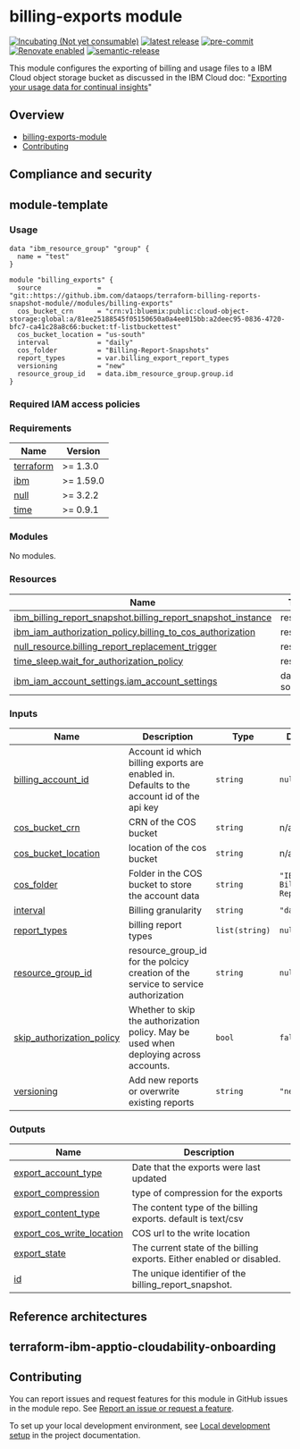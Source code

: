 <!-- Update the title -->
# billing-exports module

<!--
Update status and "latest release" badges:
  1. For the status options, see https://terraform-ibm-modules.github.io/documentation/#/badge-status
  2. Update the "latest release" badge to point to the correct module's repo. Replace "terraform-ibm-module-template" in two places.
-->
[![Incubating (Not yet consumable)](https://img.shields.io/badge/status-Incubating%20(Not%20yet%20consumable)-red)](https://terraform-ibm-modules.github.io/documentation/#/badge-status)
[![latest release](https://img.shields.io/github/v/release/terraform-ibm-modules/terraform-ibm-module-template?logo=GitHub&sort=semver)](https://github.com/terraform-ibm-modules/terraform-ibm-module-template/releases/latest)
[![pre-commit](https://img.shields.io/badge/pre--commit-enabled-brightgreen?logo=pre-commit&logoColor=white)](https://github.com/pre-commit/pre-commit)
[![Renovate enabled](https://img.shields.io/badge/renovate-enabled-brightgreen.svg)](https://renovatebot.com/)
[![semantic-release](https://img.shields.io/badge/%20%20%F0%9F%93%A6%F0%9F%9A%80-semantic--release-e10079.svg)](https://github.com/semantic-release/semantic-release)

This module configures the exporting of billing and usage files to a IBM Cloud object storage bucket as discussed in the IBM Cloud doc: "[Exporting your usage data for continual insights](https://cloud.ibm.com/docs/billing-usage?topic=billing-usage-exporting-your-usage&interface=terraform)"


<!-- The following content is automatically populated by the pre-commit hook -->
<!-- BEGIN OVERVIEW HOOK -->
## Overview
* [billing-exports-module](#billing-exports-module)
* [Contributing](#contributing)
<!-- END OVERVIEW HOOK -->


## Compliance and security
<!--
The following 'Compliance and security' section
is for the GoldenEye core team only.
-->

<!-- MODULE IMPLEMENTS CONTROLS
If the module implements NIST controls,
uncomment the following block and update the information.
-->

<!--
This module implements the following NIST controls. For more information about how this module implements the controls in the following list, see [NIST controls](docs/controls.md).

| Profile | Category | ID       | Description |
|---------|----------|----------|-------------|
| NIST    | SC-7     | SC-7(3)  | Limit the number of external network connections to the information system. |

The 'Profile' and 'ID' columns are used by the IBM Cloud catalog to import
the controls into the catalog page.

In the example here, remove the SC-7 row and include a row for each control
that the module implements.

Include the control enhancement in the ID column ('SC-7(3)' in this example).

Identify how the module is complying with the controls. Summarize the
rationale or implementation in the 'Description' column.

For details about the controls, see the NIST Risk Management Framework page at
https://csrc.nist.gov/Projects/risk-management/sp800-53-controls/release-search#/controls?version=4.0.
-->

<!-- NO CONTROLS FOR MODULE
However, if the module requires a section about controls
but no controls are implemented by the module,
uncomment the following block instead of the previous one.
-->

<!--
NIST controls do not apply to this module.
-->

<!-- This heading should always match the name of the root level module (aka the repo name) -->
## module-template

### Usage

<!--
Add an example of the use of the module in the below code block.

Use real values instead of "var.<var_name>" or other placeholder values
unless real values don't help users know what to change.
-->

```hcl
data "ibm_resource_group" "group" {
  name = "test"
}

module "billing_exports" {
  source              = "git::https://github.ibm.com/dataops/terraform-billing-reports-snapshot-module//modules/billing-exports"
  cos_bucket_crn      = "crn:v1:bluemix:public:cloud-object-storage:global:a/81ee25188545f05150650a0a4ee015bb:a2deec95-0836-4720-bfc7-ca41c28a8c66:bucket:tf-listbuckettest"
  cos_bucket_location = "us-south"
  interval            = "daily"
  cos_folder          = "Billing-Report-Snapshots"
  report_types        = var.billing_export_report_types
  versioning          = "new"
  resource_group_id   = data.ibm_resource_group.group.id
}
```

### Required IAM access policies

<!-- PERMISSIONS REQUIRED TO RUN MODULE
If this module requires permissions, uncomment the following block and update
the sample permissions, following the format.
Replace the sample Account and IBM Cloud service names and roles with the
information in the console at
Manage > Access (IAM) > Access groups > Access policies.
-->

<!--
You need the following permissions to run this module.

- Account Management
    - **Sample Account Service** service
        - `Editor` platform access
        - `Manager` service access
    - IAM Services
        - **Sample Cloud Service** service
            - `Administrator` platform access
-->

<!-- NO PERMISSIONS FOR MODULE
If no permissions are required for the module, uncomment the following
statement instead the previous block.
-->

<!-- No permissions are needed to run this module.-->



<!-- The following content is automatically populated by the pre-commit hook -->
<!-- BEGINNING OF PRE-COMMIT-TERRAFORM DOCS HOOK -->
### Requirements

| Name | Version |
|------|---------|
| <a name="requirement_terraform"></a> [terraform](#requirement\_terraform) | >= 1.3.0 |
| <a name="requirement_ibm"></a> [ibm](#requirement\_ibm) | >= 1.59.0 |
| <a name="requirement_null"></a> [null](#requirement\_null) | >= 3.2.2 |
| <a name="requirement_time"></a> [time](#requirement\_time) | >= 0.9.1 |

### Modules

No modules.

### Resources

| Name | Type |
|------|------|
| [ibm_billing_report_snapshot.billing_report_snapshot_instance](https://registry.terraform.io/providers/IBM-Cloud/ibm/latest/docs/resources/billing_report_snapshot) | resource |
| [ibm_iam_authorization_policy.billing_to_cos_authorization](https://registry.terraform.io/providers/IBM-Cloud/ibm/latest/docs/resources/iam_authorization_policy) | resource |
| [null_resource.billing_report_replacement_trigger](https://registry.terraform.io/providers/hashicorp/null/latest/docs/resources/resource) | resource |
| [time_sleep.wait_for_authorization_policy](https://registry.terraform.io/providers/hashicorp/time/latest/docs/resources/sleep) | resource |
| [ibm_iam_account_settings.iam_account_settings](https://registry.terraform.io/providers/IBM-Cloud/ibm/latest/docs/data-sources/iam_account_settings) | data source |

### Inputs

| Name | Description | Type | Default | Required |
|------|-------------|------|---------|:--------:|
| <a name="input_billing_account_id"></a> [billing\_account\_id](#input\_billing\_account\_id) | Account id which billing exports are enabled in. Defaults to the account id of the api key | `string` | `null` | no |
| <a name="input_cos_bucket_crn"></a> [cos\_bucket\_crn](#input\_cos\_bucket\_crn) | CRN of the COS bucket | `string` | n/a | yes |
| <a name="input_cos_bucket_location"></a> [cos\_bucket\_location](#input\_cos\_bucket\_location) | location of the cos bucket | `string` | n/a | yes |
| <a name="input_cos_folder"></a> [cos\_folder](#input\_cos\_folder) | Folder in the COS bucket to store the account data | `string` | `"IBMCloud-Billing-Reports"` | no |
| <a name="input_interval"></a> [interval](#input\_interval) | Billing granularity | `string` | `"daily"` | no |
| <a name="input_report_types"></a> [report\_types](#input\_report\_types) | billing report types | `list(string)` | `null` | no |
| <a name="input_resource_group_id"></a> [resource\_group\_id](#input\_resource\_group\_id) | resource\_group\_id for the polcicy creation of the service to service authorization | `string` | `null` | no |
| <a name="input_skip_authorization_policy"></a> [skip\_authorization\_policy](#input\_skip\_authorization\_policy) | Whether to skip the authorization policy. May be used when deploying across accounts. | `bool` | `false` | no |
| <a name="input_versioning"></a> [versioning](#input\_versioning) | Add new reports or overwrite existing reports | `string` | `"new"` | no |

### Outputs

| Name | Description |
|------|-------------|
| <a name="output_export_account_type"></a> [export\_account\_type](#output\_export\_account\_type) | Date that the exports were last updated |
| <a name="output_export_compression"></a> [export\_compression](#output\_export\_compression) | type of compression for the exports |
| <a name="output_export_content_type"></a> [export\_content\_type](#output\_export\_content\_type) | The content type of the billing exports. default is text/csv |
| <a name="output_export_cos_write_location"></a> [export\_cos\_write\_location](#output\_export\_cos\_write\_location) | COS url to the write location |
| <a name="output_export_state"></a> [export\_state](#output\_export\_state) | The current state of the billing exports. Either enabled or disabled. |
| <a name="output_id"></a> [id](#output\_id) | The unique identifier of the billing\_report\_snapshot. |
<!-- END OF PRE-COMMIT-TERRAFORM DOCS HOOK -->

<!--
If this repo contains any reference architectures, uncomment the heading below and link to them.
(Usually in the `/reference-architectures` directory.)
See "Reference architecture" in the public documentation at
https://terraform-ibm-modules.github.io/documentation/#/implementation-guidelines?id=reference-architecture
-->
## Reference architectures


<!-- Replace this heading with the name of the root level module (the repo name) -->
## terraform-ibm-apptio-cloudability-onboarding


<!-- Leave this section as is so that your module has a link to local development environment set-up steps for contributors to follow -->
## Contributing

You can report issues and request features for this module in GitHub issues in the module repo. See [Report an issue or request a feature](https://github.com/terraform-ibm-modules/.github/blob/main/.github/SUPPORT.md).

To set up your local development environment, see [Local development setup](https://terraform-ibm-modules.github.io/documentation/#/local-dev-setup) in the project documentation.
